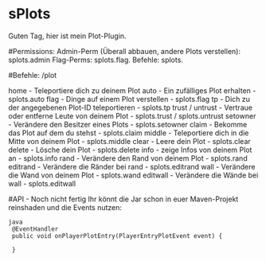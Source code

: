 # sPlots
Guten Tag,
hier ist mein Plot-Plugin.

#Permissions:
Admin-Perm (Überall abbauen, andere Plots verstellen): splots.admin
Flag-Perms: splots.flag.<flag>
Befehle: splots.<befehl>

#Befehle:
/plot <Befehl>

home - Teleportiere dich zu deinem Plot
auto - Ein zufälliges Plot erhalten - splots.auto
flag - Dinge auf einem Plot verstellen - splots.flag
tp - Dich zu der angegebenen Plot-ID teleportieren - splots.tp
trust / untrust - Vertraue oder entferne Leute von deinem Plot - splots.trust / splots.untrust
setowner - Verändere den Besitzer eines Plots - splots.setowner
claim - Bekomme das Plot auf dem du stehst - splots.claim
middle - Teleportiere dich in die Mitte von deinem Plot - splots.middle
clear - Leere dein Plot - splots.clear
delete - Lösche dein Plot - splots.delete
info - zeige Infos von deinem Plot an - splots.info
rand - Verändere den Rand von deinem Plot - splots.rand
editrand - Verändere die Ränder bei rand - splots.editrand
wall - Verändere die Wand von deinem Plot - splots.wand
editwall - Verändere die Wände bei wall - splots.editwall
  
  
  #API - Noch nicht fertig
  Ihr könnt die Jar schon in euer Maven-Projekt reinshaden und die Events nutzen:
  
 ```
 java
  @EventHandler
  public void onPlayerPlotEntry(PlayerEntryPlotEvent event) {
  
  }
  
 ```
